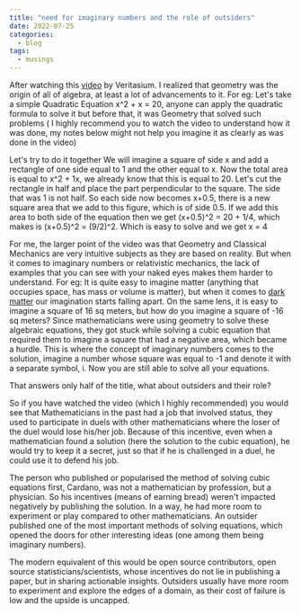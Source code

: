```yaml
---
title: "need for imaginary numbers and the role of outsiders"
date: 2022-07-25
categories:
  - blog
tags:
  - musings
---
```


After watching this [video](https://www.youtube.com/watch?v=cUzklzVXJwo) by Veritasium. I realized that geometry was the origin of all of algebra, at least a lot of advancements to it. For eg: Let's take a simple Quadratic Equation
x^2 + x = 20, anyone can apply the quadratic formula to solve it but before that, it was Geometry that solved such problems ( I highly recommend you to watch the video to understand how it was done, my notes below might not help you imagine it as clearly as was done in the video)

Let's try to do it together
We will imagine a square of side x and add a rectangle of one side equal to 1 and the other equal to x. Now the total area is equal to x^2 + 1x, we already know that this is equal to 20. Let's cut the rectangle in half and place the part perpendicular to the square. The side that was 1 is not half. So each side now becomes x+0.5, there is a new square area that we add to this figure, which is of side 0.5. If we add this area to both side of the equation then we get (x+0.5)^2 = 20 + 1/4, which makes is (x+0.5)^2 = (9/2)^2. Which is easy to solve and we get x = 4

For me, the larger point of the video was that Geometry and Classical Mechanics are very intuitive subjects as they are based on reality. But when it comes to imaginary numbers or relativistic mechanics, the lack of examples that you can see with your naked eyes makes them harder to understand. For eg: It is quite easy to imagine matter (anything that occupies space, has mass or volume is matter), but when it comes to [dark matter](https://www.wtamu.edu/~cbaird/sq/2014/07/25/is-there-any-difference-between-antimatter-dark-matter-dark-energy-and-degenerate-matter/#:~:text=Antimatter%20is%20also%20produced%20by,cannot%20be%20seen%20using%20light.) our imagination starts falling apart. On the same lens, it is easy to imagine a square of 16 sq meters, but how do you imagine a square of -16 sq meters? Since mathematicians were using geometry to solve these algebraic equations, they got stuck while solving a cubic equation that required them to imagine a square that had a negative area, which became a hurdle. This is where the concept of imaginary numbers comes to the solution, imagine a number whose square was equal to -1 and denote it with a separate symbol, i. Now you are still able to solve all your equations.


That answers only half of the title, what about outsiders and their role?

So if you have watched the video (which I highly recommended) you would see that Mathematicians in the past had a job that involved status, they used to participate in duels with other mathematicians where the loser of the duel would lose his/her job. Because of this incentive, even when a mathematician found a solution (here the solution to the cubic equation), he would try to keep it a secret, just so that if he is challenged in a duel, he could use it to defend his job. 

The person who published or popularised the method of solving cubic equations first, Cardano, was not a mathematician by profession, but a physician. So his incentives (means of earning bread) weren't impacted negatively by publishing the solution. In a way, he had more room to experiment or play compared to other mathematicians. An outsider published one of the most important methods of solving equations, which opened the doors for other interesting ideas (one among them being imaginary numbers). 

The modern equivalent of this would be open source contributors, open source statisticians/scientists, whose incentives do not lie in publishing a paper, but in sharing actionable insights. Outsiders usually have more room to experiment and explore the edges of a domain, as their cost of failure is low and the upside is uncapped.



